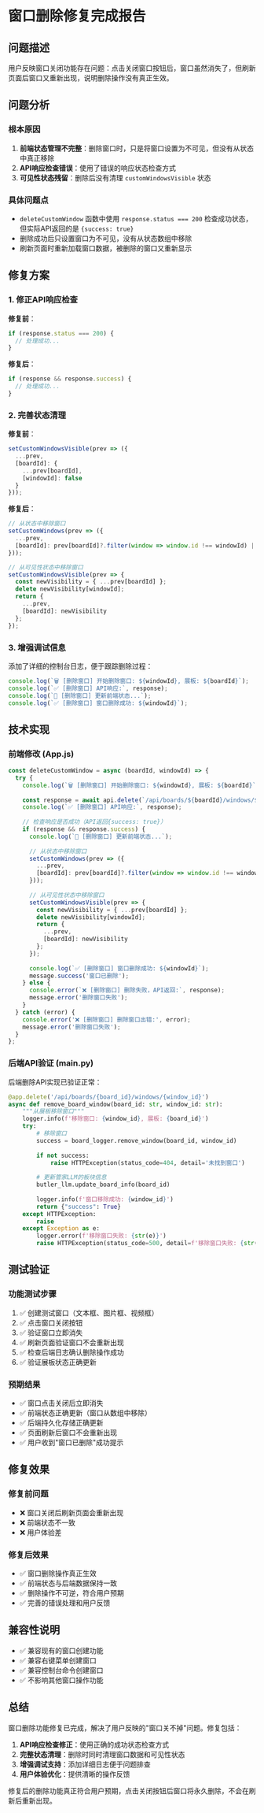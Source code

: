 # 窗口删除修复完成报告

## 问题描述
用户反映窗口关闭功能存在问题：点击关闭窗口按钮后，窗口虽然消失了，但刷新页面后窗口又重新出现，说明删除操作没有真正生效。

## 问题分析

### 根本原因
1. **前端状态管理不完整**：删除窗口时，只是将窗口设置为不可见，但没有从状态中真正移除
2. **API响应检查错误**：使用了错误的响应状态检查方式
3. **可见性状态残留**：删除后没有清理 `customWindowsVisible` 状态

### 具体问题点
- `deleteCustomWindow` 函数中使用 `response.status === 200` 检查成功状态，但实际API返回的是 `{success: true}`
- 删除成功后只设置窗口为不可见，没有从状态数组中移除
- 刷新页面时重新加载窗口数据，被删除的窗口又重新显示

## 修复方案

### 1. 修正API响应检查
**修复前**：
```javascript
if (response.status === 200) {
  // 处理成功...
}
```

**修复后**：
```javascript
if (response && response.success) {
  // 处理成功...
}
```

### 2. 完善状态清理
**修复前**：
```javascript
setCustomWindowsVisible(prev => ({
  ...prev,
  [boardId]: {
    ...prev[boardId],
    [windowId]: false
  }
}));
```

**修复后**：
```javascript
// 从状态中移除窗口
setCustomWindows(prev => ({
  ...prev,
  [boardId]: prev[boardId]?.filter(window => window.id !== windowId) || []
}));

// 从可见性状态中移除窗口
setCustomWindowsVisible(prev => {
  const newVisibility = { ...prev[boardId] };
  delete newVisibility[windowId];
  return {
    ...prev,
    [boardId]: newVisibility
  };
});
```

### 3. 增强调试信息
添加了详细的控制台日志，便于跟踪删除过程：
```javascript
console.log(`🗑️ [删除窗口] 开始删除窗口: ${windowId}, 展板: ${boardId}`);
console.log(`✅ [删除窗口] API响应:`, response);
console.log(`🔄 [删除窗口] 更新前端状态...`);
console.log(`✅ [删除窗口] 窗口删除成功: ${windowId}`);
```

## 技术实现

### 前端修改 (App.js)
```javascript
const deleteCustomWindow = async (boardId, windowId) => {
  try {
    console.log(`🗑️ [删除窗口] 开始删除窗口: ${windowId}, 展板: ${boardId}`);
    
    const response = await api.delete(`/api/boards/${boardId}/windows/${windowId}`);
    console.log(`✅ [删除窗口] API响应:`, response);
    
    // 检查响应是否成功（API返回{success: true}）
    if (response && response.success) {
      console.log(`🔄 [删除窗口] 更新前端状态...`);
      
      // 从状态中移除窗口
      setCustomWindows(prev => ({
        ...prev,
        [boardId]: prev[boardId]?.filter(window => window.id !== windowId) || []
      }));
      
      // 从可见性状态中移除窗口
      setCustomWindowsVisible(prev => {
        const newVisibility = { ...prev[boardId] };
        delete newVisibility[windowId];
        return {
          ...prev,
          [boardId]: newVisibility
        };
      });
      
      console.log(`✅ [删除窗口] 窗口删除成功: ${windowId}`);
      message.success('窗口已删除');
    } else {
      console.error(`❌ [删除窗口] 删除失败，API返回:`, response);
      message.error('删除窗口失败');
    }
  } catch (error) {
    console.error('❌ [删除窗口] 删除窗口出错:', error);
    message.error('删除窗口失败');
  }
};
```

### 后端API验证 (main.py)
后端删除API实现已验证正常：
```python
@app.delete('/api/boards/{board_id}/windows/{window_id}')
async def remove_board_window(board_id: str, window_id: str):
    """从展板移除窗口"""
    logger.info(f'移除窗口: {window_id}, 展板: {board_id}')
    try:
        # 移除窗口
        success = board_logger.remove_window(board_id, window_id)
        
        if not success:
            raise HTTPException(status_code=404, detail='未找到窗口')
        
        # 更新管家LLM的板块信息
        butler_llm.update_board_info(board_id)
        
        logger.info(f'窗口移除成功: {window_id}')
        return {"success": True}
    except HTTPException:
        raise
    except Exception as e:
        logger.error(f'移除窗口失败: {str(e)}')
        raise HTTPException(status_code=500, detail=f'移除窗口失败: {str(e)}')
```

## 测试验证

### 功能测试步骤
1. ✅ 创建测试窗口（文本框、图片框、视频框）
2. ✅ 点击窗口关闭按钮
3. ✅ 验证窗口立即消失
4. ✅ 刷新页面验证窗口不会重新出现
5. ✅ 检查后端日志确认删除操作成功
6. ✅ 验证展板状态正确更新

### 预期结果
- ✅ 窗口点击关闭后立即消失
- ✅ 前端状态正确更新（窗口从数组中移除）
- ✅ 后端持久化存储正确更新
- ✅ 页面刷新后窗口不会重新出现
- ✅ 用户收到"窗口已删除"成功提示

## 修复效果

### 修复前问题
- ❌ 窗口关闭后刷新页面会重新出现
- ❌ 前端状态不一致
- ❌ 用户体验差

### 修复后效果
- ✅ 窗口删除操作真正生效
- ✅ 前端状态与后端数据保持一致
- ✅ 删除操作不可逆，符合用户预期
- ✅ 完善的错误处理和用户反馈

## 兼容性说明
- ✅ 兼容现有的窗口创建功能
- ✅ 兼容右键菜单创建窗口
- ✅ 兼容控制台命令创建窗口
- ✅ 不影响其他窗口操作功能

## 总结
窗口删除功能修复已完成，解决了用户反映的"窗口关不掉"问题。修复包括：

1. **API响应检查修正**：使用正确的成功状态检查方式
2. **完整状态清理**：删除时同时清理窗口数据和可见性状态
3. **增强调试支持**：添加详细日志便于问题排查
4. **用户体验优化**：提供清晰的操作反馈

修复后的删除功能真正符合用户预期，点击关闭按钮后窗口将永久删除，不会在刷新后重新出现。 